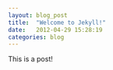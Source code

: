 ```yaml
---
layout: blog_post
title:  "Welcome to Jekyll!"
date:   2012-04-29 15:28:19
categories: blog
---
```


This is a post!